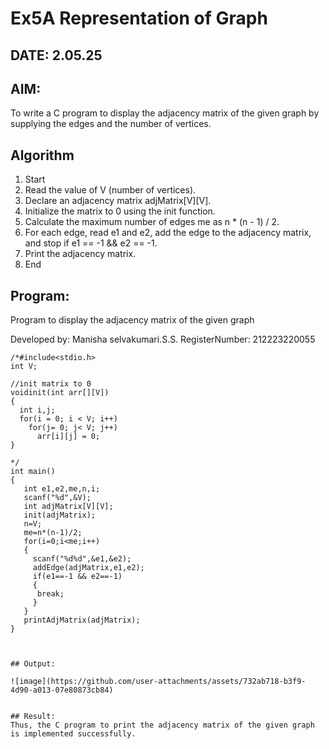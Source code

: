 # Ex5A Representation of Graph
## DATE: 2.05.25
## AIM:
To write a C program to display the adjacency matrix of the given graph by supplying the edges and the number of vertices.

## Algorithm
1.	Start
2.	Read the value of V (number of vertices).
3.	Declare an adjacency matrix adjMatrix[V][V].
4.	Initialize the matrix to 0 using the init function.
5.	Calculate the maximum number of edges me as n * (n - 1) / 2.
6.	For each edge, read e1 and e2, add the edge to the adjacency matrix, and stop if e1 == -1 && e2 == -1.
7.	Print the adjacency matrix.
8.	End


## Program:

Program to display the adjacency matrix of the given graph

Developed by: Manisha selvakumari.S.S.
RegisterNumber: 212223220055  

```
/*#include<stdio.h>
int V;

//init matrix to 0
voidinit(int arr[][V])
{
  int i,j;
  for(i = 0; i < V; i++)
    for(j= 0; j< V; j++)
      arr[i][j] = 0;
}

*/
int main()
{
   int e1,e2,me,n,i;
   scanf("%d",&V);
   int adjMatrix[V][V];
   init(adjMatrix);
   n=V;
   me=n*(n-1)/2;
   for(i=0;i<me;i++)
   {
     scanf("%d%d",&e1,&e2);
     addEdge(adjMatrix,e1,e2);
     if(e1==-1 && e2==-1)
     {
      break;
     }
   }
   printAdjMatrix(adjMatrix);
}



## Output:

![image](https://github.com/user-attachments/assets/732ab718-b3f9-4d90-a013-07e80873cb84)


## Result:
Thus, the C program to print the adjacency matrix of the given graph is implemented successfully.
